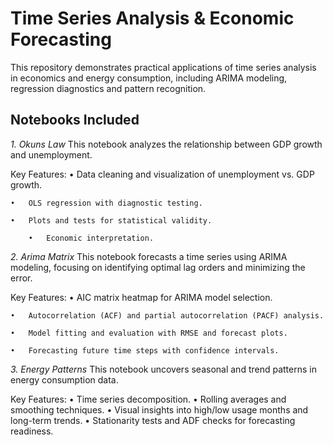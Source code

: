 # Time Series Analysis & Economic Forecasting

This repository demonstrates practical applications of time series analysis in economics and energy consumption, including ARIMA modeling, regression diagnostics and pattern recognition.

## Notebooks Included

*1. Okuns Law*
This notebook analyzes the relationship between GDP growth and unemployment.

Key Features:
	•	Data cleaning and visualization of unemployment vs. GDP growth.
 
	•	OLS regression with diagnostic testing.
 
	•	Plots and tests for statistical validity.
 
        •	Economic interpretation.

*2. Arima Matrix*
This notebook forecasts a time series using ARIMA modeling, focusing on identifying optimal lag orders and minimizing the error.

Key Features:
	•	AIC matrix heatmap for ARIMA model selection.
 
	•	Autocorrelation (ACF) and partial autocorrelation (PACF) analysis.
 
	•	Model fitting and evaluation with RMSE and forecast plots.
 
	•	Forecasting future time steps with confidence intervals.


*3. Energy Patterns*
This notebook uncovers seasonal and trend patterns in energy consumption data.

Key Features:
	•	Time series decomposition.
	•	Rolling averages and smoothing techniques.
	•	Visual insights into high/low usage months and long-term trends.
	•	Stationarity tests and ADF checks for forecasting readiness.
